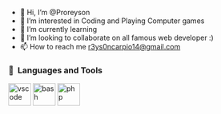 - 👋 Hi, I’m @Proreyson
- 👀 I’m interested in Coding and Playing Computer games
- 🌱 I’m currently learning 
- 💞️ I’m looking to collaborate on all famous web developer :)
- 📫 How to reach me r3ys0ncarpio14@gmail.com

<h3> 🚀 &nbsp;Languages and Tools</h3>
<p align="left">
<img src="https://cdn.jsdelivr.net/gh/devicons/devicon/icons/vscode/vscode-original.svg" alt="vscode" width="45" height="45"/>
<img src="https://cdn.jsdelivr.net/gh/devicons/devicon/icons/bash/bash-original.svg" alt="bash" width="45" height="45"/>
<img src="https://cdn.jsdelivr.net/gh/devicons/devicon/icons/php/php-original.svg" alt="php" width="45" height="45"/>
</p>
